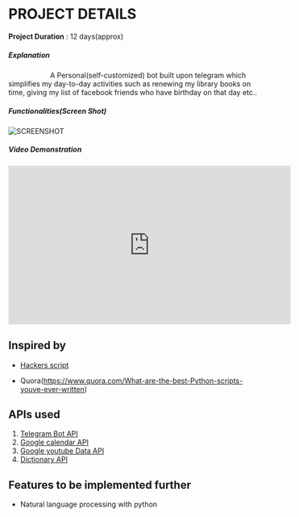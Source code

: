 PROJECT DETAILS
===============
**Project Duration** : 12 days(approx)  
##### Explanation  
   <p>&nbsp;&nbsp;&nbsp;&nbsp;&nbsp;&nbsp;&nbsp;&nbsp;&nbsp;&nbsp;&nbsp;&nbsp;&nbsp;&nbsp;&nbsp;&nbsp;&nbsp;&nbsp;&nbsp;&nbsp;&nbsp;A Personal(self-customized) bot built upon telegram which simplifies my day-to-day activities such as renewing my library books on time, giving my list of facebook friends who have birthday on that day etc.. </p>


##### Functionalities(Screen Shot)
![SCREENSHOT](http://s33.postimg.org/596mj45dr/tele_bot_img.png)

##### Video Demonstration
<iframe width="560" height="315" src="https://www.youtube.com/embed/zTJ1JtZPuAA" frameborder="0" allowfullscreen></iframe>



## Inspired by
* [Hackers script](https://github.com/NARKOZ/hacker-scripts)
+ Quora(https://www.quora.com/What-are-the-best-Python-scripts-youve-ever-written)


## APIs used
1. [Telegram Bot API](https://core.telegram.org/bots/api)
2. [Google calendar API](https://developers.google.com/google-apps/calendar/)
3. [Google youtube Data API](https://developers.google.com/youtube/v3/)
4. [Dictionary API](http://developer.wordnik.com/docs.html#!/word)

## Features to be implemented further
* Natural language processing with python